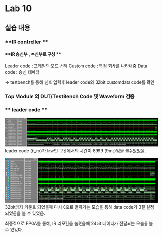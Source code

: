 # Lab 10
## 실습 내용
### **IR controller **
#### **IR 송신부 , 수신부로 구성 **
Leader code : 프레임의 모드 선택
Custom code : 특정 회사를 나타내줌
Data code : 송신 데이터

-> testbench를 통해 신호 입력후 leader code와 32bit customdata code를 확인


### **Top Module 의 DUT/TestBench Code 및 Waveform 검증**
### ** leader code **
![](https://github.com/Beakyewon/logic-design/blob/master/practice10/graph.PNG)leader code (ir_rx)가 low인 구간에서의 시간이 8999 (9ms)임을 볼수있었음.

![](https://github.com/Beakyewon/logic-design/blob/master/practice10/GRAPH%20B.PNG)
32bit까지 카운트 되었을때 다시 0으로 돌아가는 모습을 통해 data code가 3잘 설정되었음을 볼 수 있었음. 

최종적으로 FPGA를 통해, IR 리모컨을 눌렀을때 24bit 데이터가 전달되는 모습을 볼 수 있었다.
<!--stackedit_data:
eyJoaXN0b3J5IjpbMTE4ODE2NzY1OSwtMTAwNjEzNjM4NywtMT
E0MjIyNjkzMywxNTYwNDAzNDk4LC05NjUwODgwNTddfQ==
-->